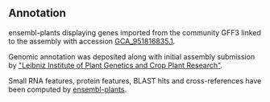 **Annotation**
----------

ensembl-plants displaying genes imported from the community GFF3 linked to the assembly with accession [GCA\_951816835.1](http://www.ebi.ac.uk/ena/data/view/GCA_951816835.1).

Genomic annotation was deposited along with initial assembly submission by ["Leibniz Institute of Plant Genetics and Crop Plant Research"](https://www.ipk-gatersleben.de/en/).

Small RNA features, protein features, BLAST hits and cross-references have been
computed by [ensembl-plants](https://plants.ensembl.org/info/genome/annotation/index.html).
